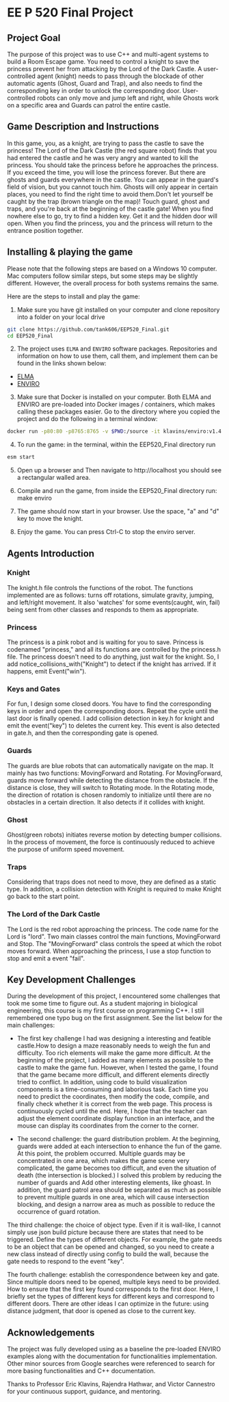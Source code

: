 EE P 520 Final Project
==
## Project Goal
The purpose of this project was to use C++ and multi-agent systems to build a Room Escape game. You need to control a knight to save the princess prevent her from attacking by the Lord of the Dark Castle. A user-controlled agent (knight) needs to pass through the blockade of other automatic agents (Ghost, Guard and Trap), and also needs to find the corresponding key in order to unlock the corresponding door. User-controlled robots can only move and jump left and right, while Ghosts work on a specific area and Guards can patrol the entire castle.

## Game Description and Instructions
In this game, you, as a knight, are trying to pass the castle to save the princess! The Lord of the Dark Castle (the red square robot) finds that you had entered the castle and he was very angry and wanted to kill the princess. You should take the princess before he approaches the princess. If you exceed the time, you will lose the princess forever. But there are ghosts and guards everywhere in the castle. You can appear in the guard's field of vision, but you cannot touch him. Ghosts will only appear in certain places, you need to find the right time to avoid them.Don't let yourself be caught by the trap (brown triangle on the map)! Touch guard, ghost and traps, and you're back at the beginning of the castle gate! When you find nowhere else to go, try to find a hidden key. Get it and the hidden door will open. When you find the princess, you and the princess will return to the entrance position together.

## Installing & playing the game
Please note that the following steps are based on a Windows 10 computer. Mac computers follow similar steps, but some steps may be slightly different. However, the overall process for both systems remains the same.

Here are the steps to install and play the game:

1. Make sure you have git installed on your computer and clone repository into a folder on your local drive

```bash
git clone https://github.com/tank606/EEP520_Final.git
cd EEP520_Final
```

2. The project uses `ELMA` and `ENVIRO` software packages. Repositories and information on how to use them, call them, and implement them can be found in the links shown below:

- [ELMA](https://github.com/klavinslab/elma)<br />
- [ENVIRO](https://github.com/klavinslab/enviro) <br />


3.  Make sure that Docker is installed on your computer. Both ELMA and ENVIRO are pre-loaded into Docker images / containers, which makes calling these packages easier. Go to the directory where you copied the project and do the following in a terminal window:

```bash
docker run -p80:80 -p8765:8765 -v $PWD:/source -it klavins/enviro:v1.4 bash
```

4. To run the game: in the terminal, within the EEP520_Final directory run
```bash
esm start
```

5. Open up a browser and Then navigate to http://localhost you should see a rectangular walled area.

6. Compile and run the game, from inside the EEP520_Final directory run:
make
enviro

7. The game should now start in your browser. Use the space, "a" and "d" key to move the knight.

8. Enjoy the game. You can press Ctrl-C to stop the enviro server.


## Agents Introduction

### Knight
The knight.h file controls the functions of the robot. The functions implemented are as follows: turns off rotations, simulate gravity, jumping, and left/right movement. It also 'watches' for some events(caught, win, fail) being sent from other classes and responds to them as appropriate.

### Princess
The princess is a pink robot and is waiting for you to save. Princess is codenamed "princess," and all its functions are controlled by the princess.h file. The princess doesn't need to do anything, just wait for the knight. So, I add notice_collisions_with("Knight") to detect if the knight has arrived. If it happens, emit Event("win"). 

### Keys and Gates
For fun, I design some closed doors. You have to find the corresponding keys in order and open the corresponding doors. Repeat the cycle until the last door is finally opened. I add collision detection in key.h for knight and emit the event("key") to deletes the current key. This event is also detected in gate.h, and then the corresponding gate is opened.

### Guards
The guards are blue robots that can automatically navigate on the map. It mainly has two functions: MovingForward and Rotating. For MovingForward, guards move forward while detecting the distance from the obstacle. If the distance is close, they will switch to Rotating mode. In the Rotating mode, 
the direction of rotation is chosen randomly to initialize until there are no obstacles in a certain direction. It also detects if it collides with knight.

### Ghost
Ghost(green robots) initiates reverse motion by detecting bumper collisions. In the process of movement, the force is continuously reduced to achieve the purpose of uniform speed movement.

### Traps
Considering that traps does not need to move, they are defined as a static type. In addition, a collision detection with Knight is required to make Knight go back to the start point.

### The Lord of the Dark Castle
The Lord is the red robot approaching the princess. The code name for the Lord is "lord". Two main classes control the main functions, MovingForward and Stop. The "MovingForward" class controls the speed at which the robot moves forward. When approaching the princess, I use a stop function to stop and emit a event "fail".


## Key Development Challenges
During the development of this project, I encountered some challenges that took me some time to figure out. As a student majoring in biological engineering, this course is my first course on programming C++. I still remembered one typo bug on the first assignment. See the list below for the main challenges:

- The first key challenge I had was designing a interesting and featible castle.How to design a maze reasonably needs to weigh the fun and difficulty. Too rich elements will make the game more difficult. At the beginning of the project, I added as many elements as possible to the castle to make the game fun. However, when I tested the game, I found that the game became more difficult, and different elements directly tried to conflict. In addition, using code to build visualization components is a time-consuming and laborious task. Each time you need to predict the coordinates, then modify the code, compile, and finally check whether it is correct from the web page. This process is continuously cycled until the end. Here, I hope that the teacher can adjust the element coordinate display function in an interface, and the mouse can display its coordinates from the corner to the corner.

- The second challenge: the guard distribution problem. At the beginning, guards were added at each intersection to enhance the fun of the game. At this point, the problem occurred. Multiple guards may be concentrated in one area, which makes the game scene very complicated, the game becomes too difficult, and even the situation of death (the intersection is blocked.) I solved this problem by reducing the number of guards and Add other interesting elements, like ghoast. In addition, the guard patrol area should be separated as much as possible to prevent multiple guards in one area, which will cause intersection blocking, and design a narrow area as much as possible to reduce the occurrence of guard rotation.

The third challenge: the choice of object type. Even if it is wall-like, I cannot simply use json build picture because there are states that need to be triggered. Define the types of different objects. For example, the gate needs to be an object that can be opened and changed, so you need to create a new class instead of directly using config to build the wall, because the gate needs to respond to the event "key".

The fourth challenge: establish the correspondence between key and gate. Since multiple doors need to be opened, multiple keys need to be provided. How to ensure that the first key found corresponds to the first door. Here, I briefly set the types of different keys for different keys and correspond to different doors. There are other ideas I can optimize in the future: using distance judgment, that door is opened as close to the current key.


## Acknowledgements

The project was fully developed using as a baseline the pre-loaded ENVIRO examples along with the documentation for functionalities implementation. Other minor sources from Google searches were referenced to search for more basing functionalities and C++ documentation.

Thanks to Professor Eric Klavins, Rajendra Hathwar, and Victor Cannestro for your continuous support, guidance, and mentoring.


